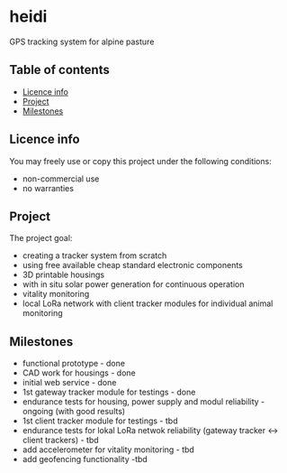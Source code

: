 # heidi
GPS tracking system for alpine pasture

## Table of contents
* [Licence info](#licence-info)
* [Project](#project)
* [Milestones](#milestones)

## Licence info
You may freely use or copy this project under the following conditions:
* non-commercial use
* no warranties
	
## Project
The project goal:
* creating a tracker system from scratch
* using free available cheap standard electronic components
* 3D printable housings
* with in situ solar power generation for continuous operation
* vitality monitoring
* local LoRa network with client tracker modules for individual animal monitoring
	
## Milestones
* functional prototype - done
* CAD work for housings - done
* initial web service - done
* 1st gateway tracker module for testings - done
* endurance tests for housing, power supply and modul reliability - ongoing (with good results)
* 1st client tracker module for testings - tbd
* endurance tests for lokal LoRa netwok reliability (gateway tracker <-> client trackers) - tbd
* add accelerometer for vitality monitoring - tbd
* add geofencing functionality -tbd



